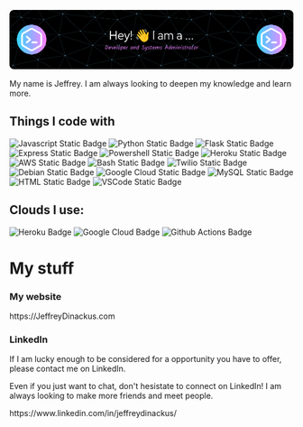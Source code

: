 ![Header](./github-header-image.png)

<p>My name is Jeffrey. I am always looking to deepen my knowledge and learn more.</p>

<!--## Some of my Badges-->

<!--START_SECTION:badges-->
<!--END_SECTION:badges-->

## Things I code with

<span style="display: inline-block;"><img alt="Javascript Static Badge" src="https://img.shields.io/badge/JavaScript-blue">&nbsp;<img alt="Python Static Badge" src="https://img.shields.io/badge/Python-darkgreen">
<img alt="Flask Static Badge" src="https://img.shields.io/badge/Flask-limegreen">
<img alt="Express Static Badge" src="https://img.shields.io/badge/Express-16558F">
<img alt="Powershell Static Badge" src="https://img.shields.io/badge/Powershell-black">
<img alt="Heroku Static Badge" src="https://img.shields.io/badge/Heroku-430098">
<img alt="AWS Static Badge" src="https://img.shields.io/badge/AWS-yellow">
<img alt="Bash Static Badge" src="https://img.shields.io/badge/Bash-white">
<img alt="Twilio Static Badge" src="https://img.shields.io/badge/Twilio-990000">
<img alt="Debian Static Badge" src="https://img.shields.io/badge/Debian-purple">
<img alt="Google Cloud Static Badge" src="https://img.shields.io/badge/Google%20Cloud-0F9D58">
<img alt="MySQL Static Badge" src="https://img.shields.io/badge/MySQL-00758F">
<img alt="HTML Static Badge" src="https://img.shields.io/badge/HTML5+Bootstrap5+CSS3-6610F2">
<img alt="VSCode Static Badge" src="https://img.shields.io/badge/VSCode-lightblue"></span>

## Clouds I use:
<img src="https://img.shields.io/badge/Heroku-430098?style=for-the-badge&logo=heroku&logoColor=white" alt="Heroku Badge">
<img src="https://img.shields.io/badge/Google_Cloud-4285F4?style=for-the-badge&logo=google-cloud&logoColor=white" alt="Google Cloud Badge">
<img src="https://img.shields.io/badge/GitHub_Actions-2088FF?style=for-the-badge&logo=github-actions&logoColor=white" alt="Github Actions Badge"></span>

# My stuff

<h3>My website</h3>

<p>https://JeffreyDinackus.com</p>
<h3>LinkedIn</h3>
<p>If I am lucky enough to be considered for a opportunity you have to offer, please contact me on LinkedIn.</p>
<p>Even if you just want to chat, don't hesistate to connect on LinkedIn! I am always looking to make more friends and meet people. </p>

<p>https://www.linkedin.com/in/jeffreydinackus/</p>




<!--
**JeffreyDinackus/JeffreyDinackus** is a ✨ _special_ ✨ repository because its `README.md` (this file) appears on your GitHub profile.

Here are some ideas to get you started:

- 🔭 I’m currently working on ...
- 🌱 I’m currently learning ...
- 👯 I’m looking to collaborate on ...
- 🤔 I’m looking for help with ...
- 💬 Ask me about ...
- 📫 How to reach me: ...
- 😄 Pronouns: ...
- ⚡ Fun fact: ...
-->
